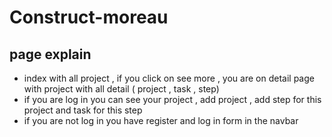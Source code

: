 # Construct-moreau

## page explain

- index with all project , if you click on see more , you are on detail page with project with all detail ( project , task , step)
- if you are log in you can see your project , add project , add step for this project and task for this step
- if you are not log in you have register and log in form in the navbar 

